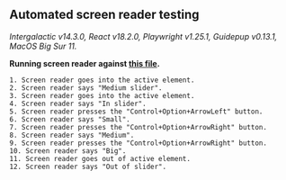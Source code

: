 ## Automated screen reader testing

_Intergalactic v14.3.0, React v18.2.0, Playwright v1.25.1,
Guidepup v0.13.1, MacOS Big Sur 11._

**Running screen reader against [this file](https://github.com/semrush/intergalactic/blob/master/website/docs/components/slider/examples/slider.tsx).**

```
1. Screen reader goes into the active element.
2. Screen reader says "Medium slider".
3. Screen reader goes into the active element.
4. Screen reader says "In slider".
5. Screen reader presses the "Control+Option+ArrowLeft" button.
6. Screen reader says "Small".
7. Screen reader presses the "Control+Option+ArrowRight" button.
8. Screen reader says "Medium".
9. Screen reader presses the "Control+Option+ArrowRight" button.
10. Screen reader says "Big".
11. Screen reader goes out of active element.
12. Screen reader says "Out of slider".
```
